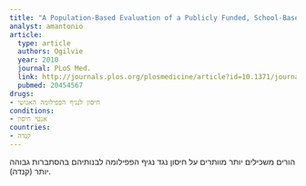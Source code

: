 ```yaml
---
title: "A Population-Based Evaluation of a Publicly Funded, School-Based HPV Vaccine Program in British Columbia, Canada: Parental Factors Associated with HPV Vaccine Receipt"
analyst: amantonio
article:
  type: article
  authors: Ogilvie
  year: 2010
  journal: PLoS Med.
  link: http://journals.plos.org/plosmedicine/article?id=10.1371/journal.pmed.1000270
  pubmed: 20454567
drugs:
- חיסון לנגיף הפפילומה האנושי
conditions:
- אנטי חיסון
countries:
- קנדה
---
```


הורים משכילים יותר מוותרים על חיסון נגד נגיף הפפילומה לבנותיהם בהסתברות גבוהה יותר (קנדה).

